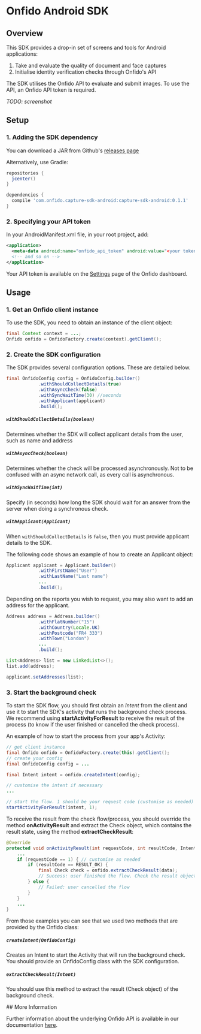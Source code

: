 # Onfido Android SDK

## Overview

This SDK provides a drop-in set of screens and tools for Android applications:

1. Take and evaluate the quality of document and face captures
2. Initialise identity verification checks through Onfido's API

The SDK utilises the Onfido API to evaluate and submit images.  To use the API, an Onfido API token is required.

*TODO: screenshot*

## Setup

### 1. Adding the SDK dependency

You can download a JAR from Github's [releases page](https://github.com/onfido/onfido-android-sdk/releases)

Alternatively, use Gradle:

```gradle
repositories {
  jcenter()
}

dependencies {
  compile 'com.onfido.capture-sdk-android:capture-sdk-android:0.1.1'
}
```

### 2. Specifying your API token

In your AndroidManifest.xml file, in your root project, add:

```xml
<application>
  <meta-data android:name="onfido_api_token" android:value="<your token>"/>
  <!-- and so on -->
</application>
```

Your API token is available on the [Settings](https://onfido.com/dashboard/settings/api) page of the Onfido dashboard.

## Usage

### 1. Get an Onfido client instance

To use the SDK, you need to obtain an instance of the client object:

```java
final Context context = ...;
Onfido onfido = OnfidoFactory.create(context).getClient();
```

### 2. Create the SDK configuration

The SDK provides several configuration options.  These are detailed below.

```java
final OnfidoConfig config = OnfidoConfig.builder()
            .withShouldCollectDetails(true)
            .withAsyncCheck(false)
            .withSyncWaitTime(30) //seconds
            .withApplicant(applicant)
            .build();
```

##### `withShouldCollectDetails(boolean)`
Determines whether the SDK will collect applicant details from the user, such as name and address

##### `withAsyncCheck(boolean)`
Determines whether the check will be processed asynchronously.  Not to be confused with an async network call, as every call is asynchronous.

##### `withSyncWaitTime(int)`
Specify (in seconds) how long the SDK should wait for an answer from the server when doing a synchronous check.

##### `withApplicant(Applicant)`
When `withShouldCollectDetails` is `false`, then you must provide applicant details to the SDK.

The following code shows an example of how to create an Applicant object:

```java
Applicant applicant = Applicant.builder()
            .withFirstName("User")
            .withLastName("Last name")
            ...
            .build();
```

Depending on the reports you wish to request, you may also want to add an address for the applicant.

```java
Address address = Address.builder()
            .withFlatNumber("15")
            .withCountry(Locale.UK)
            .withPostcode("FR4 333")
            .withTown("London")
            ...
            .build();

List<Address> list = new LinkedList<>();
list.add(address);

applicant.setAddresses(list);
```

### 3. Start the background check

To start the SDK flow, you should first obtain an *Intent* from the client and use it to start the SDK's activity that runs the background check process. We recommend using **startActivityForResult** to receive the result of the process (to know if the user finished or cancelled the check process).

An example of how to start the process from your app's Activity:

```java
// get client instance
final Onfido onfido = OnfidoFactory.create(this).getClient();
// create your config
final OnfidoConfig config = ...

final Intent intent = onfido.createIntent(config);

// customise the intent if necessary
...

// start the flow. 1 should be your request code (customise as needed)
startActivityForResult(intent, 1);
```

To receive the result from the check flow/process, you should override the method **onActivityResult** and extract the Check object, which contains the result state, using the method **extractCheckResult**:

```java
@Override
protected void onActivityResult(int requestCode, int resultCode, Intent data) {
    ...
    if (requestCode == 1) { // customise as needed
        if (resultCode == RESULT_OK) {
            final Check check = onfido.extractCheckResult(data);
            // Success: user finished the flow. Check the result object
        } else {
            // Failed: user cancelled the flow
        }
    }
    ...
}
```

From those examples you can see that we used two methods that are provided by the Onfido class:

##### `createIntent(OnfidoConfig)`
Creates an Intent to start the Activity that will run the background check. You should provide an OnfidoConfig class with the SDK configuration.

##### `extractCheckResult(Intent)`
You should use this method to extract the result (Check object) of the background check.

## More Information

Further information about the underlying Onfido API is available in our documentation [here](https://onfido.com/documentation).
